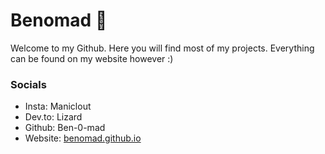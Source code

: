 # Benomad 🦎

Welcome to my Github. Here you will find most of my projects. Everything can be found on my website however :)

### Socials

- Insta: Maniclout
- Dev.to: Lizard
- Github: Ben-0-mad
- Website: [benomad.github.io](https://benomad.github.io)
